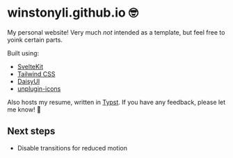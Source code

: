 # winstonyli.github.io 🤓

My personal website! Very much *not* intended as a template, but feel free to yoink certain parts.

Built using:
- [SvelteKit](https://github.com/sveltejs/kit)
- [Tailwind CSS](https://github.com/tailwindlabs/tailwindcss)
- [DaisyUI](https://github.com/saadeghi/daisyui)
- [unplugin-icons](https://github.com/unplugin/unplugin-icons)

Also hosts my resume, written in [Typst](https://github.com/typst/typst). If you have any feedback, please let me know! 🙏

## Next steps

- Disable transitions for reduced motion
